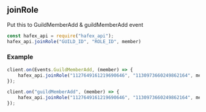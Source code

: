 ## joinRole
Put this to GuildMemberAdd & guildMemberAdd event
```js
const hafex_api = require("hafex_api");
hafex_api.joinRole("GUILD_ID", "ROLE_ID", member)
```
### Example
```js
client.on(Events.GuildMemberAdd, (member) => {
    hafex_api.joinRole("1127649161219690646", "1130973660249862164", member)
});

client.on("guildMemberAdd", (member) => {
    hafex_api.joinRole("1127649161219690646", "1130973660249862164", member)
});
```